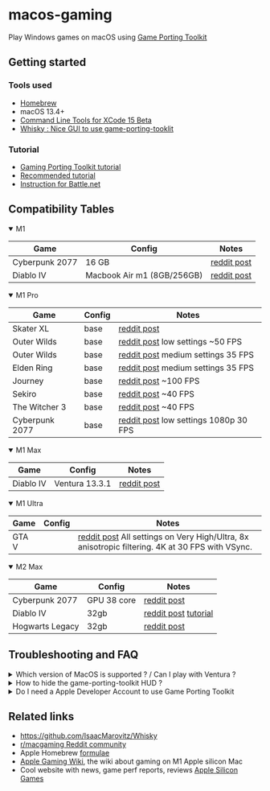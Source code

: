 # macos-gaming

Play Windows games on macOS using [Game Porting Toolkit](https://developer.apple.com/videos/play/wwdc2023/10123/)

## Getting started

### Tools used

- [Homebrew](https://brew.sh/)
- macOS 13.4+
- [Command Line Tools for XCode 15 Beta](https://developer.apple.com/download/all/?q=Command%20line%20tools%20for%20XCode%2015%20beta)
- [Whisky : Nice GUI to use game-porting-tooklit](https://github.com/IsaacMarovitz/Whisky)

### Tutorial

- [Gaming Porting Toolkit tutorial](https://www.applegamingwiki.com/wiki/Game_Porting_Toolkit)
- [Recommended tutorial](https://t.co/uLSduBVpM8)
- [Instruction for Battle.net](https://www.reddit.com/r/macgaming/comments/14307be/comment/jn7dxzo/?utm_source=share&utm_medium=web2x&context=3)

## Compatibility Tables

<details open>
  <summary>M1</summary>

| Game           | Config                     | Notes                                                                                                             |
| -------------- | -------------------------- | ----------------------------------------------------------------------------------------------------------------- |
| Cyberpunk 2077 | 16 GB                      | [reddit post](https://www.reddit.com/r/macgaming/comments/142vjdz/i_got_cyberpunk_2077_running_on_an_m1_macbook/) |
| Diablo IV      | Macbook Air m1 (8GB/256GB) | [reddit post](https://www.reddit.com/r/macgaming/comments/143vwcy/diablo_iv_running_on_macbook_air_m1_8gb256gb/)  |

</details>

<details open>
  <summary>M1 Pro</summary>
  
| Game           | Config | Notes                                                                                                                                              |
| -------------- | ------ | -------------------------------------------------------------------------------------------------------------------------------------------------- |
| Skater XL      | base   | [reddit post](https://www.reddit.com/r/macgaming/comments/143jo8c/skater_xl_running_on_m1_pro_base_model_wgame/)                                   |
| Outer Wilds    | base   | [reddit post](https://www.reddit.com/r/macgaming/comments/1439cpz/some_games_i_tested_through_porting_toolkit/?sort=new) low settings ~50 FPS      |
| Outer Wilds    | base   | [reddit post](https://www.reddit.com/r/macgaming/comments/1439cpz/some_games_i_tested_through_porting_toolkit/?sort=new) medium settings 35 FPS    |
| Elden Ring     | base   | [reddit post](https://www.reddit.com/r/macgaming/comments/1439cpz/some_games_i_tested_through_porting_toolkit/?sort=new) medium settings 35 FPS    |
| Journey        | base   | [reddit post](https://www.reddit.com/r/macgaming/comments/1439cpz/some_games_i_tested_through_porting_toolkit/?sort=new) ~100 FPS                  |
| Sekiro         | base   | [reddit post](https://www.reddit.com/r/macgaming/comments/1439cpz/some_games_i_tested_through_porting_toolkit/?sort=new) ~40 FPS                   |
| The Witcher 3  | base   | [reddit post](https://www.reddit.com/r/macgaming/comments/1439cpz/some_games_i_tested_through_porting_toolkit/?sort=new) ~40 FPS                   |
| Cyberpunk 2077 | base   | [reddit post](https://www.reddit.com/r/macgaming/comments/1439cpz/some_games_i_tested_through_porting_toolkit/?sort=new) low settings 1080p 30 FPS |

</details>

<details open>
  <summary>M1 Max</summary>
  
| Game      | Config         | Notes                                                                                                     |
| --------- | -------------- | --------------------------------------------------------------------------------------------------------- |
| Diablo IV | Ventura 13.3.1 | [reddit post](https://www.reddit.com/r/macgaming/comments/143aii6/diablo_4_on_m1_max_macos_ventura_1331/) |

</details>

<details open>
  <summary>M1 Ultra</summary>

| Game  | Config | Notes                                                                                                                                                                         |
| ----- | ------ | ----------------------------------------------------------------------------------------------------------------------------------------------------------------------------- |
| GTA V |        | [reddit post](https://www.reddit.com/r/macgaming/comments/145ktiw/gtav_m1_ultra_via_gpt/) All settings on Very High/Ultra, 8x anisotropic filtering. 4K at 30 FPS with VSync. |

</details>

<details open>
  <summary>M2 Max</summary>

| Game            | Config      | Notes                                                                                                                                                                                               |
| --------------- | ----------- | --------------------------------------------------------------------------------------------------------------------------------------------------------------------------------------------------- |
| Cyberpunk 2077  | GPU 38 core | [reddit post](https://www.reddit.com/r/macgaming/comments/1435ukq/cyberpunk_on_m2_max_wgame_porting_toolkit/)                                                                                       |
| Diablo IV       | 32gb        | [reddit post](https://www.reddit.com/r/macgaming/comments/14307be/diablo_iv_on_m2_max_using_macos_sonoma_and_game/) [tutorial](https://www.reddit.com/r/macgaming/comments/14307be/comment/jn7dxzo) |
| Hogwarts Legacy | 32gb        | [reddit post](https://www.reddit.com/r/macgaming/comments/14342uz/hogwarts_legacy_on_m2_max/)                                                                                                       |

</details>

## Troubleshooting and FAQ

<details>
  <summary>Which version of MacOS is supported ? / Can I play with Ventura ?</summary>

No it's not required, but Apple recommand to use the latest version of MacOS (Sonoma), in order to get the latest development tools.
However the Command Line Tools for XCode 15 Beta is required to use Game Porting Toolkit [source](https://www.reddit.com/r/macgaming/comments/14307be/comment/jn7str1/?utm_source=share&utm_medium=web2x&context=3)

</details>

<details>
  <summary>How to hide the game-porting-toolkit HUD ? </summary>
  Just use the `gameportingtoolkit-no-hud` binary instead of `gameportingtoolkit` binary.

</details>

<details>
  <summary>Do I need a Apple Developer Account to use Game Porting Toolkit</summary>
  No, but you might need an Apple Developer Account (free) if you choose to download Game Porting Toolkit from the <https://developer.apple.com> website.
</details>

## Related links

- <https://github.com/IsaacMarovitz/Whisky>
- [r/macgaming Reddit community](https://www.reddit.com/r/macgaming/)
- Apple Homebrew [formulae](https://github.com/apple/homebrew-apple)
- [Apple Gaming Wiki](https://www.applegamingwiki.com/wiki/Home), the wiki about gaming on M1 Apple silicon Mac
- Cool website with news, game perf reports, reviews [Apple Silicon Games](https://applesilicongames.com/)
